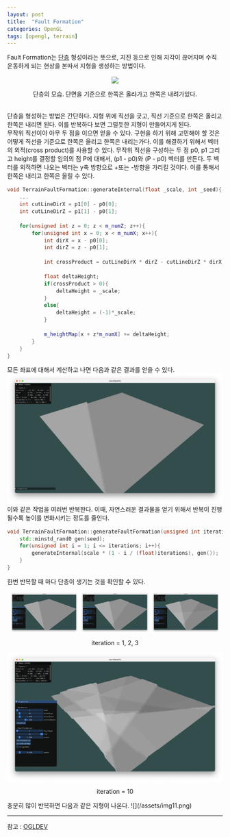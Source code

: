 ```yaml
---
layout: post
title:  "Fault Formation"
categories: OpenGL
tags: [opengl, terrain]
---
```

Fault Formation는 [단층](https://ko.wikipedia.org/wiki/단층) 형성이라는 뜻으로, 지진 등으로 인해 지각이 끊어지며 수직 운동하게 되는 현상을 본따서 지형을 생성하는 방법이다.
<p align="center">
  <img src="http://wiki.hash.kr/images/1/1a/단층.png" align="center" width="50%">
  <figcaption align="center">단층의 모습. 단면을 기준으로 한쪽은 올라가고 한쪽은 내려가있다.</figcaption>
</p>
<br/>
단층을 형성하는 방법은 간단하다. 지형 위에 직선을 긋고, 직선 기준으로 한쪽은 올리고 한쪽은 내리면 된다. 이를 반복하다 보면 그럴듯한 지형이 만들어지게 된다.
<br/>
무작위 직선이야 아무 두 점을 이으면 얻을 수 있다. 구현을 하기 위해 고민해야 할 것은 어떻게 직선을 기준으로 한쪽은 올리고 한쪽은 내리는가다. 이를 해결하기 위해서 벡터의 외적(cross product)를 사용할 수 있다.
무작위 직선을 구성하는 두 점 p0, p1 그리고 height를 결정할 임의의 점 P에 대해서, (p1 - p0)와 (P - p0) 벡터를 만든다. 두 벡터를 외적하면 나오는 벡터는 y축 방향으로 +또는 -방향을 가리킬 것이다. 이를 통해서 한쪽은 내리고 한쪽은 올릴 수 있다.

```cpp
void TerrainFaultFormation::generateInternal(float _scale, int _seed){
    ...
    int cutLineDirX = p1[0] - p0[0];
    int cutLineDirZ = p1[1] - p0[1];

    for(unsigned int z = 0; z < m_numZ; z++){
        for(unsigned int x = 0; x < m_numX; x++){
            int dirX = x - p0[0];
            int dirZ = z - p0[1];

            int crossProduct = cutLineDirX * dirZ - cutLineDirZ * dirX;

            float deltaHeight;
            if(crossProduct > 0){
                deltaHeight = _scale;
            }
            else{
                deltaHeight = (-1)*_scale;
            }

            m_heightMap[x + z*m_numX] += deltaHeight;
        }
    }
}
```
모든 좌표에 대해서 계산하고 나면 다음과 같은 결과를 얻을 수 있다.
![](/assets/img6.png)
이와 같은 작업을 여러번 반복한다. 이때, 자연스러운 결과물을 얻기 위해서 반복이 진행될수록 높이를 변화시키는 정도를 줄인다.
```cpp
void TerrainFaultFormation::generateFaultFormation(unsigned int iterations, float scale, int seed){
    std::minstd_rand0 gen(seed);
    for(unsigned int i = 1; i <= iterations; i++){
        generateInternal(scale * (1 - i / (float)iterations), gen());
    }
}
```
한번 반복할 때 마다 단층이 생기는 것을 확인할 수 있다.

<p align="center">
  <img src="/assets/img7.png" align="center" width="32%">
  <img src="/assets/img8.png" align="center" width="32%">
  <img src="/assets/img9.png" align="center" width="32%">
  <figcaption align="center">iteration = 1, 2, 3</figcaption>
</p>
<p align="center">
  <img src="/assets/img10.png" align="center" width="100%">
  <figcaption align="center">iteration = 10</figcaption>
</p>
충분히 많이 반복하면 다음과 같은 지형이 나온다.
![](/assets/img11.png)


---
참고 : [OGLDEV](https://www.youtube.com/watch?v=z9YML6j5yDg)